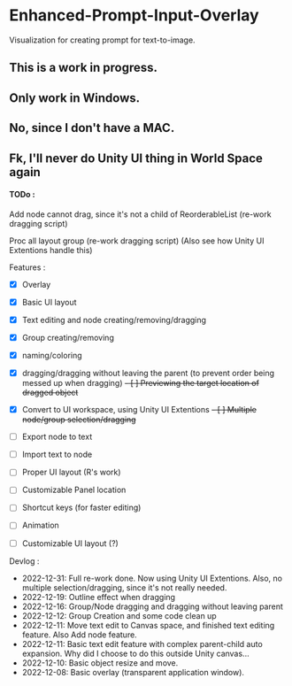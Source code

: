 # Enhanced-Prompt-Input-Overlay
Visualization for creating prompt for text-to-image.

## This is a work in progress.

## Only work in Windows.

## No, since I don't have a MAC.

## Fk, I'll never do Unity UI thing in World Space again

#### TODo : 

Add node cannot drag, since it's not a child of ReorderableList (re-work dragging script)

Proc all layout group (re-work dragging script)
(Also see how Unity UI Extentions handle this)

Features : 
- [x] Overlay
- [x] Basic UI layout
- [x] Text editing and node creating/removing/dragging
- [x] Group creating/removing
- [x]   naming/coloring
- [x]   dragging/dragging without leaving the parent (to prevent order being messed up when dragging)
~~- [ ] Previewing the target location of dragged object~~
- [X] Convert to UI workspace, using Unity UI Extentions
~~- [ ] Multiple node/group selection/dragging~~
- [ ] Export node to text
- [ ] Import text to node
- [ ] Proper UI layout (R's work)
- [ ] Customizable Panel location
- [ ] Shortcut keys (for faster editing)
- [ ] Animation
- [ ] Customizable UI layout (?)


Devlog :
- 2022-12-31: Full re-work done. Now using Unity UI Extentions. Also, no multiple selection/dragging, since it's not really needed.
- 2022-12-19: Outline effect when dragging
- 2022-12-16: Group/Node dragging and dragging without leaving parent
- 2022-12-12: Group Creation and some code clean up
- 2022-12-11: Move text edit to Canvas space, and finished text editing feature. Also Add node feature.
- 2022-12-11: Basic text edit feature with complex parent-child auto expansion. Why did I choose to do this outside Unity canvas...
- 2022-12-10: Basic object resize and move.
- 2022-12-08: Basic overlay (transparent application window).